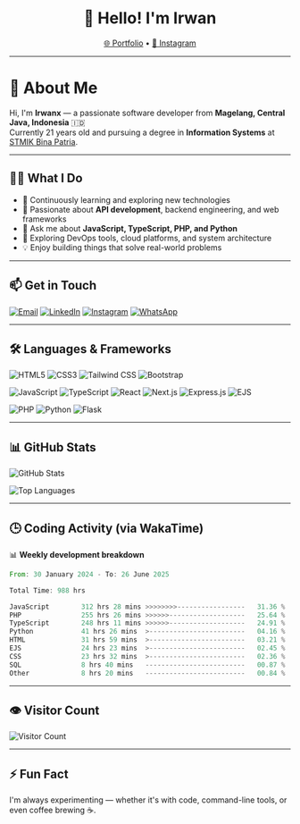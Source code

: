 <h1 align="center">👋 Hello! I'm Irwan</h1>

<p align="center">
  <a href="https://www.irwanx.my.id">🌐 Portfolio</a> •
  <a href="https://instagram.com/irwan_x_yans/">📸 Instagram</a>
</p>

---

# 💫 About Me

Hi, I'm **Irwanx** — a passionate software developer from **Magelang, Central Java, Indonesia** 🇮🇩  
Currently 21 years old and pursuing a degree in **Information Systems** at [STMIK Bina Patria](https://stmikbinapatria.ac.id/).

---

## 👨‍💻 What I Do

- 🌱 Continuously learning and exploring new technologies  
- 🔧 Passionate about **API development**, backend engineering, and web frameworks  
- 💬 Ask me about **JavaScript, TypeScript, PHP, and Python**  
- 🚀 Exploring DevOps tools, cloud platforms, and system architecture  
- 💡 Enjoy building things that solve real-world problems  

---

## 📫 Get in Touch

[![Email](https://img.shields.io/badge/-Email-c14438?style=for-the-badge&logo=Gmail&logoColor=white)](mailto:irwan080304@gmail.com)
[![LinkedIn](https://img.shields.io/badge/LinkedIn-%230077B5?style=for-the-badge&logo=linkedin&logoColor=white)](https://www.linkedin.com/in/irwan-xyans/)
[![Instagram](https://img.shields.io/badge/Instagram-%23E4405F.svg?style=for-the-badge&logo=Instagram&logoColor=white)](https://instagram.com/irwan_x_yans/)
[![WhatsApp](https://img.shields.io/badge/WhatsApp-25D366?style=for-the-badge&logo=whatsapp&logoColor=white)](https://wa.me/628882611841)

---

## 🛠️ Languages & Frameworks

![HTML5](https://img.shields.io/badge/html5-%23E34F26.svg?style=for-the-badge&logo=html5&logoColor=white)
![CSS3](https://img.shields.io/badge/css3-%231572B6.svg?style=for-the-badge&logo=css3&logoColor=white)
![Tailwind CSS](https://img.shields.io/badge/tailwindcss-%2338B2AC.svg?style=for-the-badge&logo=tailwind-css&logoColor=white)
![Bootstrap](https://img.shields.io/badge/bootstrap-%23563D7C.svg?style=for-the-badge&logo=bootstrap&logoColor=white)

![JavaScript](https://img.shields.io/badge/javascript-%23323330.svg?style=for-the-badge&logo=javascript&logoColor=%23F7DF1E)
![TypeScript](https://img.shields.io/badge/typescript-%23007ACC.svg?style=for-the-badge&logo=typescript&logoColor=white)
![React](https://img.shields.io/badge/react-%2320232a.svg?style=for-the-badge&logo=react&logoColor=%2361DAFB)
![Next.js](https://img.shields.io/badge/next.js-%23000000.svg?style=for-the-badge&logo=next.js&logoColor=white)
![Express.js](https://img.shields.io/badge/express.js-%23404d59.svg?style=for-the-badge&logo=express&logoColor=%2361DAFB)
![EJS](https://img.shields.io/badge/ejs-%237D7D7D.svg?style=for-the-badge&logo=ejs&logoColor=white)

![PHP](https://img.shields.io/badge/php-%23777BB4.svg?style=for-the-badge&logo=php&logoColor=white)
![Python](https://img.shields.io/badge/python-3670A0?style=for-the-badge&logo=python&logoColor=ffdd54)
![Flask](https://img.shields.io/badge/flask-%23000.svg?style=for-the-badge&logo=flask&logoColor=white)

---

## 📊 GitHub Stats

![GitHub Stats](https://github-readme-stats.vercel.app/api?username=irwanx&theme=nightowl&hide_border=false&show_icons=true&count_private=true)

![Top Languages](https://github-readme-stats.vercel.app/api/top-langs?username=irwanx&theme=nightowl&hide_border=false&layout=compact&langs_count=5&hide=css)

---

## 🕒 Coding Activity (via WakaTime)

📊 **Weekly development breakdown**

<!--START_SECTION:waka-->

```rust
From: 30 January 2024 - To: 26 June 2025

Total Time: 988 hrs

JavaScript        312 hrs 28 mins >>>>>>>>-----------------   31.36 %
PHP               255 hrs 26 mins >>>>>>-------------------   25.64 %
TypeScript        248 hrs 11 mins >>>>>>-------------------   24.91 %
Python            41 hrs 26 mins  >------------------------   04.16 %
HTML              31 hrs 59 mins  >------------------------   03.21 %
EJS               24 hrs 23 mins  >------------------------   02.45 %
CSS               23 hrs 32 mins  >------------------------   02.36 %
SQL               8 hrs 40 mins   -------------------------   00.87 %
Other             8 hrs 20 mins   -------------------------   00.84 %
```

<!--END_SECTION:waka-->

---

## 👁️ Visitor Count

![Visitor Count](https://profile-counter.glitch.me/irwanx/count.svg)

---

## ⚡ Fun Fact

I'm always experimenting — whether it's with code, command-line tools, or even coffee brewing ☕.
